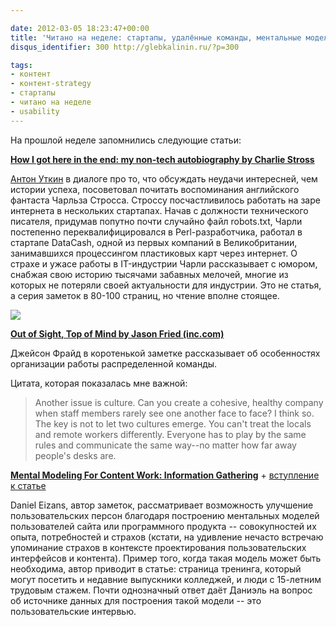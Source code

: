 ```yaml
---

date: 2012-03-05 18:23:47+00:00
title: 'Читано на неделе: стартапы, удалённые команды, ментальные модели'
disqus_identifier: 300 http://glebkalinin.ru/?p=300

tags:
- контент
- контент-strategy
- стартапы
- читано на неделе
- usability
---
```


На прошлой неделе запомнились следующие статьи:

**[How I got here in the end: my non-tech autobiography by Charlie Stross](http://www.antipope.org/charlie/blog-static/2009/07/how-i-got-here-in-the-end-my-n.html)**

[Антон Уткин](http://aienn.com/) в диалоге про то, что обсуждать неудачи интересней, чем истории успеха, посоветовал почитать воспоминания английского фантаста Чарльза Стросса. Строссу посчастливилось работать на заре интернета в нескольких стартапах. Начав с должности технического писателя, придумав попутно почти случайно файл robots.txt, Чарли постепенно переквалифицировался в Perl-разработчика, работал в стартапе DataCash, одной из первых компаний в Великобритании, занимавшихся процессингом пластиковых карт через интернет. О страхе и ужасе работы в IT-индустрии Чарли рассказывает с юмором, снабжая свою историю тысячами забавных мелочей, многие из которых не потеряли своей актуальности для индустрии. Это не статья, а серия заметок в 80-100 страниц, но чтение вполне стоящее.

![](http://glebkalinin.ru/featured/2012/03/GR-38-across-the-map-pan_14238-500x234.jpg)

**[Out of Sight, Top of Mind by Jason Fried (inc.com)](http://www.inc.com/magazine/201203/jason-fried/out-of-sight-top-of-mind.html)**

Джейсон Фрайд в коротенькой заметке рассказывает об особенностях организации работы распределенной команды.

Цитата, которая показалась мне важной: 



> Another issue is culture. Can you create a cohesive, healthy company when staff members rarely see one another face to face? I think so. The key is not to let two cultures emerge. You can't treat the locals and remote workers differently. Everyone has to play by the same rules and communicate the same way--no matter how far away people's desks are.



**[Mental Modeling For Content Work: Information Gathering](http://danieleizans.com/2012/01/mental-modeling-for-content-work-information-gathering/)** + [вступление к статье](http://danieleizans.com/2011/11/mental-modeling-for-content-work-an-introduction/)

Daniel Eizans, автор заметок, рассматривает возможность улучшение пользовательских персон благодаря построению ментальных моделей пользователей сайта или программного продукта -- совокупностей их опыта, потребностей и страхов (кстати, на удивление нечасто встречаю упоминание страхов в контексте проектирования пользовательских интерфейсов и контента). Пример того, когда такая модель может быть необходима, автор приводит в статье: страница тренинга, который могут посетить и недавние выпускники колледжей, и люди с 15-летним трудовым стажем. Почти однозначный ответ даёт Даниэль на вопрос об источнике данных для построения такой модели -- это пользовательские интервью.
